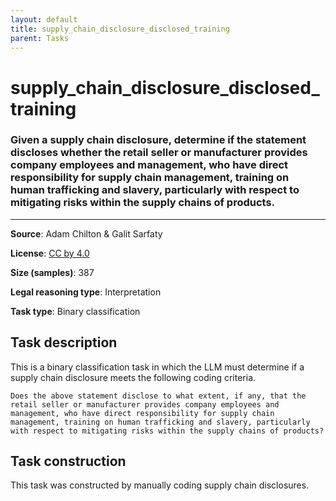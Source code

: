 ```yaml
---
layout: default
title: supply_chain_disclosure_disclosed_training
parent: Tasks
---
```

# supply_chain_disclosure_disclosed_training

### Given a supply chain disclosure, determine if the statement discloses whether the retail seller or manufacturer provides company employees and management, who have direct responsibility for supply chain management, training on human trafficking and slavery, particularly with respect to mitigating risks within the supply chains of products.
---



**Source**: Adam Chilton & Galit Sarfaty

**License**: [CC by 4.0](https://creativecommons.org/licenses/by/4.0/)

**Size (samples)**: 387

**Legal reasoning type**: Interpretation

**Task type**: Binary classification

## Task description

This is a binary classification task in which the LLM must determine if a supply chain disclosure meets the following coding criteria.

```text
Does the above statement disclose to what extent, if any, that the retail seller or manufacturer provides company employees and management, who have direct responsibility for supply chain management, training on human trafficking and slavery, particularly with respect to mitigating risks within the supply chains of products?
```

## Task construction

This task was constructed by manually coding supply chain disclosures.

